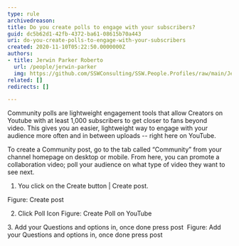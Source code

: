 ```yaml
---
type: rule
archivedreason: 
title: Do you create polls to engage with your subscribers?
guid: dc5b62d1-42fb-4372-ba61-08615b70a443
uri: do-you-create-polls-to-engage-with-your-subscribers
created: 2020-11-10T05:22:50.0000000Z
authors:
- title: Jerwin Parker Roberto
  url: /people/jerwin-parker
  img: https://github.com/SSWConsulting/SSW.People.Profiles/raw/main/Jerwin-Parker/Images/Jerwin-Parker-Profile.jpg
related: []
redirects: []

---
```


Community polls are lightweight engagement tools that allow Creators on Youtube with at least 1,000 subscribers to get closer to fans beyond video. This gives you an easier, lightweight way to engage with your audience more often and in between uploads -- right here on YouTube.



<!--endintro-->

To create a Community post, go to the tab called “Community” from your channel homepage on desktop or mobile. From here, you can promote a collaboration video; poll your audience on what type of video they want to see next.

1. You click on the Create button | Create post.

Figure: Create post

2. Click Poll Icon
Figure: Create Poll on YouTube

3. Add your Questions and options in, once done press post 
Figure: Add your Questions and options in, once done press post
